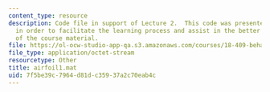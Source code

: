 ```yaml
---
content_type: resource
description: Code file in support of Lecture 2.  This code was presented by the professor
  in order to facilitate the learning process and assist in the better understanding
  of the course material.
file: https://ol-ocw-studio-app-qa.s3.amazonaws.com/courses/18-409-behavior-of-algorithms-spring-2002/7f5be39c7964d81dc35937a2c70eab4c_airfoil1.mat
file_type: application/octet-stream
resourcetype: Other
title: airfoil1.mat
uid: 7f5be39c-7964-d81d-c359-37a2c70eab4c
---
```

